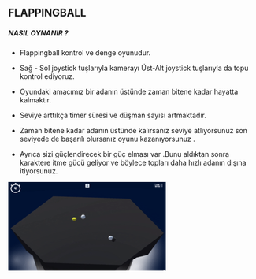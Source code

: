 ## FLAPPINGBALL



##### NASIL OYNANIR ?

* Flappingball kontrol ve denge oyunudur.

* Sağ - Sol joystick tuşlarıyla kamerayı Üst-Alt joystick tuşlarıyla da topu kontrol ediyoruz.

* Oyundaki amacımız bir adanın üstünde zaman bitene kadar hayatta kalmaktır. 

* Seviye arttıkça timer süresi ve düşman  sayısı artmaktadır.

* Zaman bitene kadar adanın üstünde kalırsanız seviye atlıyorsunuz son seviyede de başarılı olursanız oyunu kazanıyorsunuz . 

* Ayrıca sizi güçlendirecek bir güç elması var .Bunu aldıktan sonra karaktere itme gücü geliyor ve böylece topları daha hızlı adanın dışına itiyorsunuz.

![](https://github.com/MehmetPolat482/AtlamGames_HyperCasual/blob/ae4d93c5265d3209c637ab34298ac8d0cfe35729/FlappingBall/Assets/img/PxLbzK_88b6d6d75bf24213a34148325f3a21b3_00-00-03_00-00-11_2.gif)
